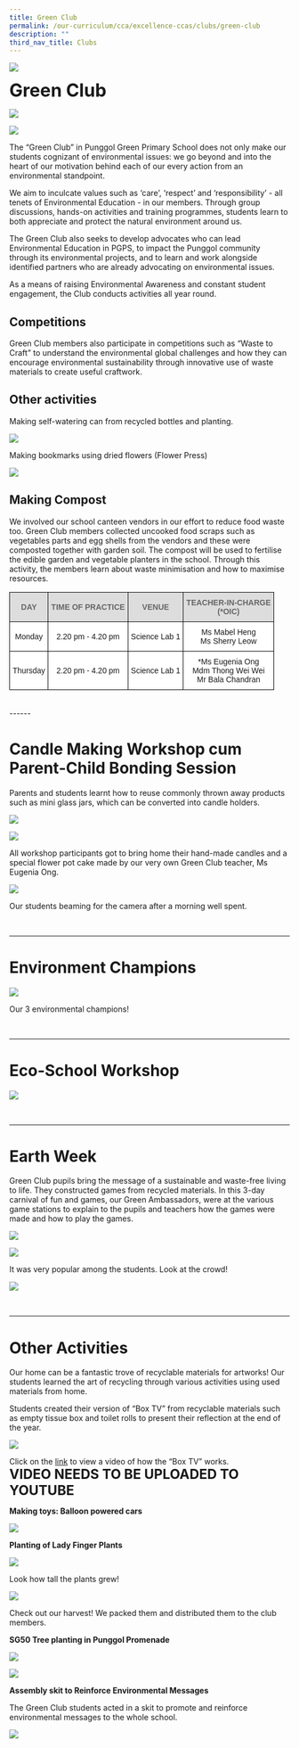 ```yaml
---
title: Green Club
permalink: /our-curriculum/cca/excellence-ccas/clubs/green-club
description: ""
third_nav_title: Clubs
---
```

![](/images/sub-banner.jpg)

**<font size=6>Green Club</font>**

![](/images/Our%20CCA/Green%20Club%201.png)

![](/images/Our%20CCA/Green%20Club%202.png)

The “Green Club” in Punggol Green Primary School does not only make our students cognizant of environmental issues: we go beyond and into the heart of our motivation behind each of our every action from an environmental standpoint.

  

We aim to inculcate values such as ‘care’, ‘respect’ and ‘responsibility’ - all tenets of Environmental Education - in our members. Through group discussions, hands-on activities and training programmes, students learn to both appreciate and protect the natural environment around us.

  

The Green Club also seeks to develop advocates who can lead Environmental Education in PGPS, to impact the Punggol community through its environmental projects, and to learn and work alongside identified partners who are already advocating on environmental issues.

As a means of raising Environmental Awareness and constant student engagement, the Club conducts activities all year round.

Competitions
------------

Green Club members also participate in competitions such as “Waste to Craft” to understand the environmental global challenges and how they can encourage environmental sustainability through innovative use of waste materials to create useful craftwork.

Other activities
----------------

Making self-watering can from recycled bottles and planting.

![](/images/Our%20CCA/Green%20Club%203.png)

Making bookmarks using dried flowers (Flower Press)

![](/images/Our%20CCA/Green%20Club%204.png)

Making Compost
--------------

We involved our school canteen vendors in our effort to reduce food waste too. Green Club members collected uncooked food scraps such as vegetables parts and egg shells from the vendors and these were composted together with garden soil. The compost will be used to fertilise the edible garden and vegetable planters in the school. Through this activity, the members learn about waste minimisation and how to maximise resources.

  
<table style="border-collapse:collapse;border-spacing:0" class="tg"><thead><tr><th style="background-color:#DDD;border-color:black;border-style:solid;border-width:1px;color:#666;font-family:Arial, sans-serif;font-size:14px;font-weight:bold;overflow:hidden;padding:10px 5px;text-align:center;vertical-align:middle;word-break:normal"><span style="color:#666;background-color:#DDD">DAY</span></th><th style="background-color:#DDD;border-color:black;border-style:solid;border-width:1px;color:#666;font-family:Arial, sans-serif;font-size:14px;font-weight:bold;overflow:hidden;padding:10px 5px;text-align:center;vertical-align:middle;word-break:normal"><span style="color:#666;background-color:#DDD">TIME OF PRACTICE</span></th><th style="background-color:#DDD;border-color:black;border-style:solid;border-width:1px;color:#666;font-family:Arial, sans-serif;font-size:14px;font-weight:bold;overflow:hidden;padding:10px 5px;text-align:center;vertical-align:middle;word-break:normal"><span style="color:#666;background-color:#DDD">VENUE</span></th><th style="background-color:#DDD;border-color:black;border-style:solid;border-width:1px;color:#666;font-family:Arial, sans-serif;font-size:14px;font-weight:bold;overflow:hidden;padding:10px 5px;text-align:center;vertical-align:middle;word-break:normal"><span style="color:#666;background-color:#DDD">TEACHER-IN-CHARGE</span><br><span style="color:#666;background-color:#DDD">(*OIC)</span></th></tr></thead><tbody><tr><td style="background-color:#FFF;border-color:black;border-style:solid;border-width:1px;font-family:Arial, sans-serif;font-size:14px;overflow:hidden;padding:10px 5px;text-align:center;vertical-align:middle;word-break:normal">Monday</td><td style="background-color:#FFF;border-color:black;border-style:solid;border-width:1px;font-family:Arial, sans-serif;font-size:14px;overflow:hidden;padding:10px 5px;text-align:center;vertical-align:middle;word-break:normal">2.20 pm - 4.20 pm</td><td style="background-color:#FFF;border-color:black;border-style:solid;border-width:1px;font-family:Arial, sans-serif;font-size:14px;overflow:hidden;padding:10px 5px;text-align:center;vertical-align:middle;word-break:normal">Science Lab 1</td><td style="background-color:#FFF;border-color:black;border-style:solid;border-width:1px;font-family:Arial, sans-serif;font-size:14px;overflow:hidden;padding:10px 5px;text-align:center;vertical-align:middle;word-break:normal">Ms Mabel Heng<br>Ms Sherry Leow</td></tr><tr><td style="background-color:#FFF;border-color:black;border-style:solid;border-width:1px;font-family:Arial, sans-serif;font-size:14px;overflow:hidden;padding:10px 5px;text-align:center;vertical-align:middle;word-break:normal">Thursday</td><td style="background-color:#FFF;border-color:black;border-style:solid;border-width:1px;font-family:Arial, sans-serif;font-size:14px;overflow:hidden;padding:10px 5px;text-align:center;vertical-align:middle;word-break:normal">2.20 pm - 4.20 pm</td><td style="background-color:#FFF;border-color:black;border-style:solid;border-width:1px;font-family:Arial, sans-serif;font-size:14px;overflow:hidden;padding:10px 5px;text-align:center;vertical-align:middle;word-break:normal">Science Lab 1</td><td style="background-color:#FFF;border-color:black;border-style:solid;border-width:1px;font-family:Arial, sans-serif;font-size:14px;overflow:hidden;padding:10px 5px;text-align:center;vertical-align:middle;word-break:normal">*Ms Eugenia Ong<br>Mdm Thong Wei Wei<br>Mr Bala Chandran</td></tr></tbody></table>

<br>
------

Candle Making Workshop cum Parent-Child Bonding Session
=======================================================

Parents and students learnt how to reuse commonly thrown away products such as mini glass jars, which can be converted into candle holders.

![](/images/Our%20CCA/Green%20Club%205.png)

![](/images/Our%20CCA/Green%20Club%206.jpg)

All workshop participants got to bring home their hand-made candles and a special flower pot cake made by our very own Green Club teacher, Ms Eugenia Ong.

![](/images/Our%20CCA/Green%20Club%207.jpg)

Our students beaming for the camera after a morning well spent.

<br>

-----------

Environment Champions
=====================

![](/images/Our%20CCA/Green%20Club%208.jpg)

Our 3 environmental champions!

<br>

------

Eco-School Workshop
===================

![](/images/Our%20CCA/Green%20Club%209.jpg)

<br>

-----


Earth Week
==========

Green Club pupils bring the message of a sustainable and waste-free living to life. They constructed games from recycled materials. In this 3-day carnival of fun and games, our Green Ambassadors, were at the various game stations to explain to the pupils and teachers how the games were made and how to play the games.

![](/images/Our%20CCA/Green%20Club%2010.png)

![](/images/Our%20CCA/Green%20Club%2011.jpg)

It was very popular among the students. Look at the crowd!

![](/images/Our%20CCA/Green%20Club%2012.jpg)

<br>

-------

Other Activities
================

Our home can be a fantastic trove of recyclable materials for artworks! Our students learned the art of recycling through various activities using used materials from home.

  

Students created their version of “Box TV” from recyclable materials such as empty tissue box and toilet rolls to present their reflection at the end of the year.

![](/images/Our%20CCA/Green%20Club%2013.jpg)

Click on the [link](https://punggolgreenpri.moe.edu.sg/qql/slot/u679/2021/Our%20Curriculum/CCA/Excellence%20CCAs/Clubs/Green%20Club/Other%20Activities/VID-20151204-WA0004.mp4) to view a video of how the “Box TV” works.  
**<font size=5>VIDEO NEEDS TO BE UPLOADED TO YOUTUBE</font>**


**Making toys: Balloon powered cars**

![](/images/Our%20CCA/Green%20Club%2014.jpg)

**Planting of Lady Finger Plants**

![](/images/Our%20CCA/Green%20Club%2015.jpg)


Look how tall the plants grew!

![](/images/Our%20CCA/Green%20Club%2016.jpg)

Check out our harvest! We packed them and distributed them to the club members.

  

**SG50 Tree planting in Punggol Promenade**

![](/images/Our%20CCA/Green%20Club%2017.png)

![](/images/Our%20CCA/Green%20Club%2018.jpg)

**Assembly skit to Reinforce Environmental Messages**

The Green Club students acted in a skit to promote and reinforce environmental messages to the whole school.

![](/images/Our%20CCA/Green%20Club%2019.jpg)